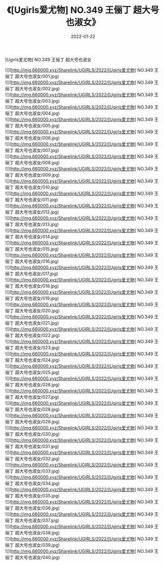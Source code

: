 ﻿---
layout: post
title:  《[Ugirls爱尤物] NO.349 王俪丁 超大号也淑女》
date:   2022-01-22
img: http://img.660000.xyz/Sharelink/UGIRLS/2022/[Ugirls爱尤物] NO.349 王俪丁 超大号也淑女/000.jpg
categories: [美女, 清纯, 唯美]
---

[Ugirls爱尤物] NO.349 王俪丁 超大号也淑女

 ![](http://img.660000.xyz/Sharelink/UGIRLS/2022/[Ugirls爱尤物] NO.349 王俪丁 超大号也淑女/001.jpg) <br>![](http://img.660000.xyz/Sharelink/UGIRLS/2022/[Ugirls爱尤物] NO.349 王俪丁 超大号也淑女/002.jpg) <br>![](http://img.660000.xyz/Sharelink/UGIRLS/2022/[Ugirls爱尤物] NO.349 王俪丁 超大号也淑女/003.jpg) <br>![](http://img.660000.xyz/Sharelink/UGIRLS/2022/[Ugirls爱尤物] NO.349 王俪丁 超大号也淑女/004.jpg) <br>![](http://img.660000.xyz/Sharelink/UGIRLS/2022/[Ugirls爱尤物] NO.349 王俪丁 超大号也淑女/005.jpg) <br>![](http://img.660000.xyz/Sharelink/UGIRLS/2022/[Ugirls爱尤物] NO.349 王俪丁 超大号也淑女/006.jpg) <br>![](http://img.660000.xyz/Sharelink/UGIRLS/2022/[Ugirls爱尤物] NO.349 王俪丁 超大号也淑女/007.jpg) <br>![](http://img.660000.xyz/Sharelink/UGIRLS/2022/[Ugirls爱尤物] NO.349 王俪丁 超大号也淑女/008.jpg) <br>![](http://img.660000.xyz/Sharelink/UGIRLS/2022/[Ugirls爱尤物] NO.349 王俪丁 超大号也淑女/009.jpg) <br>![](http://img.660000.xyz/Sharelink/UGIRLS/2022/[Ugirls爱尤物] NO.349 王俪丁 超大号也淑女/010.jpg) <br>![](http://img.660000.xyz/Sharelink/UGIRLS/2022/[Ugirls爱尤物] NO.349 王俪丁 超大号也淑女/011.jpg) <br>![](http://img.660000.xyz/Sharelink/UGIRLS/2022/[Ugirls爱尤物] NO.349 王俪丁 超大号也淑女/012.jpg) <br>![](http://img.660000.xyz/Sharelink/UGIRLS/2022/[Ugirls爱尤物] NO.349 王俪丁 超大号也淑女/013.jpg) <br>![](http://img.660000.xyz/Sharelink/UGIRLS/2022/[Ugirls爱尤物] NO.349 王俪丁 超大号也淑女/014.jpg) <br>![](http://img.660000.xyz/Sharelink/UGIRLS/2022/[Ugirls爱尤物] NO.349 王俪丁 超大号也淑女/015.jpg) <br>![](http://img.660000.xyz/Sharelink/UGIRLS/2022/[Ugirls爱尤物] NO.349 王俪丁 超大号也淑女/016.jpg) <br>![](http://img.660000.xyz/Sharelink/UGIRLS/2022/[Ugirls爱尤物] NO.349 王俪丁 超大号也淑女/017.jpg) <br>![](http://img.660000.xyz/Sharelink/UGIRLS/2022/[Ugirls爱尤物] NO.349 王俪丁 超大号也淑女/018.jpg) <br>![](http://img.660000.xyz/Sharelink/UGIRLS/2022/[Ugirls爱尤物] NO.349 王俪丁 超大号也淑女/019.jpg) <br>![](http://img.660000.xyz/Sharelink/UGIRLS/2022/[Ugirls爱尤物] NO.349 王俪丁 超大号也淑女/020.jpg) <br>![](http://img.660000.xyz/Sharelink/UGIRLS/2022/[Ugirls爱尤物] NO.349 王俪丁 超大号也淑女/021.jpg) <br>![](http://img.660000.xyz/Sharelink/UGIRLS/2022/[Ugirls爱尤物] NO.349 王俪丁 超大号也淑女/022.jpg) <br>![](http://img.660000.xyz/Sharelink/UGIRLS/2022/[Ugirls爱尤物] NO.349 王俪丁 超大号也淑女/023.jpg) <br>![](http://img.660000.xyz/Sharelink/UGIRLS/2022/[Ugirls爱尤物] NO.349 王俪丁 超大号也淑女/024.jpg) <br>![](http://img.660000.xyz/Sharelink/UGIRLS/2022/[Ugirls爱尤物] NO.349 王俪丁 超大号也淑女/025.jpg) <br>![](http://img.660000.xyz/Sharelink/UGIRLS/2022/[Ugirls爱尤物] NO.349 王俪丁 超大号也淑女/026.jpg) <br>![](http://img.660000.xyz/Sharelink/UGIRLS/2022/[Ugirls爱尤物] NO.349 王俪丁 超大号也淑女/027.jpg) <br>![](http://img.660000.xyz/Sharelink/UGIRLS/2022/[Ugirls爱尤物] NO.349 王俪丁 超大号也淑女/028.jpg) <br>![](http://img.660000.xyz/Sharelink/UGIRLS/2022/[Ugirls爱尤物] NO.349 王俪丁 超大号也淑女/029.jpg) <br>![](http://img.660000.xyz/Sharelink/UGIRLS/2022/[Ugirls爱尤物] NO.349 王俪丁 超大号也淑女/030.jpg) <br>![](http://img.660000.xyz/Sharelink/UGIRLS/2022/[Ugirls爱尤物] NO.349 王俪丁 超大号也淑女/031.jpg) <br>![](http://img.660000.xyz/Sharelink/UGIRLS/2022/[Ugirls爱尤物] NO.349 王俪丁 超大号也淑女/032.jpg) <br>![](http://img.660000.xyz/Sharelink/UGIRLS/2022/[Ugirls爱尤物] NO.349 王俪丁 超大号也淑女/033.jpg) <br>![](http://img.660000.xyz/Sharelink/UGIRLS/2022/[Ugirls爱尤物] NO.349 王俪丁 超大号也淑女/034.jpg) <br>![](http://img.660000.xyz/Sharelink/UGIRLS/2022/[Ugirls爱尤物] NO.349 王俪丁 超大号也淑女/035.jpg) <br>![](http://img.660000.xyz/Sharelink/UGIRLS/2022/[Ugirls爱尤物] NO.349 王俪丁 超大号也淑女/036.jpg) <br>![](http://img.660000.xyz/Sharelink/UGIRLS/2022/[Ugirls爱尤物] NO.349 王俪丁 超大号也淑女/037.jpg) <br>![](http://img.660000.xyz/Sharelink/UGIRLS/2022/[Ugirls爱尤物] NO.349 王俪丁 超大号也淑女/038.jpg) <br>![](http://img.660000.xyz/Sharelink/UGIRLS/2022/[Ugirls爱尤物] NO.349 王俪丁 超大号也淑女/039.jpg) <br>![](http://img.660000.xyz/Sharelink/UGIRLS/2022/[Ugirls爱尤物] NO.349 王俪丁 超大号也淑女/040.jpg) <br>